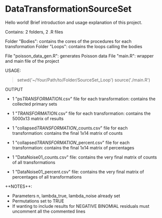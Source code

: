 # DataTransformationSourceSet
Hello world! 
Brief introduction and usage explanation of this project.


Contains: 2 folders, 2 .R files

Folder "Bodies": contains the cores of the procedures for 
each transformation
Folder "Loops": contains the loops calling the bodies

File "poisson_data_gen.R": generates Poisson data
File "main.R": wrapper and main file of the project


USAGE:
> setwd('~/Your/Path/to/Folder/SourceSet_Loop')
> source('./main.R')


OUTPUT
*  1 "ps*TRANSFORMATION*.csv" file for each transformation: contains the collected primary sets

*  1 "*TRANSFORMATION*.csv" file for each transformation: contains the 5000x13 matrix of results

*  1 "collapsed*TRANSFORMATION*_counts.csv" file for each transformation: contains the final 1x14 matrix of counts

*  1 "collapsed*TRANSFORMATION*_percent.csv" file for each transformation: contains the final 1x14 matrix of percentages

*  1 "DataNoise01_counts.csv" file: contains the very final matrix of counts of all transformations

*  1 "DataNoise01_percent.csv" file: contains the very final matrix of percentages of all transformations


++NOTES++: 
*  Parameters n, lambda_true, lambda_noise already set
*  Permutations set to TRUE
*  If wanting to include results for NEGATIVE BINOMIAL residuals must uncomment all the commented lines
